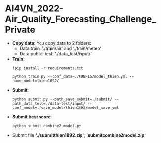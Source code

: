 # AI4VN_2022-Air_Quality_Forecasting_Challenge_Private

- **Copy data**: You copy data to 2 folders:
    - Data train: './train/air' and './train/meteo'
    - Data public-test: './data_test/input/'
- **Train**:
    ```
    !pip install -r requirements.txt
    ```
    ```
    python train.py --conf_data=./CONFIG/model_thien.yml --name_model=thien1892/
    ```
- **Submit**:
    ```
    python submit.py --path_save_submit=./submit/ --path_data_test=./data-test/input/ --conf_model=./save_model/thien1892/model_save.yml
    ```
- **Submit best score**:
    ```
    python submit_combine2_model.py
    ```
- Submit file **'./submitthien1892.zip'**, **'submitcombine2model.zip'**